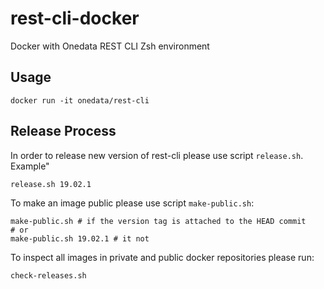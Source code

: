 # rest-cli-docker

Docker with Onedata REST CLI Zsh environment

## Usage

```shell
docker run -it onedata/rest-cli
```

## Release Process

In order to release new version of rest-cli please use script `release.sh`. Example"

```shell
release.sh 19.02.1
```

To make an image public please use script `make-public.sh`:

```shell
make-public.sh # if the version tag is attached to the HEAD commit
# or
make-public.sh 19.02.1 # it not
```

To inspect all images in private and public docker repositories please run:

```shell
check-releases.sh
```
